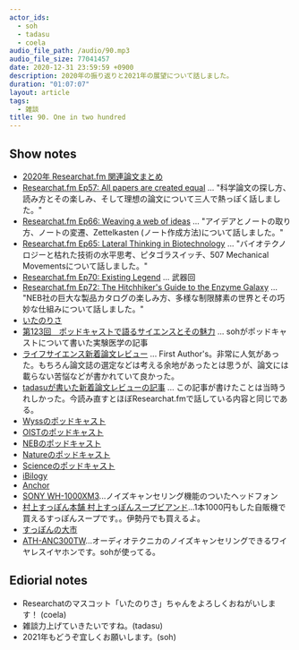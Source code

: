 ```yaml
---
actor_ids:
  - soh
  - tadasu
  - coela
audio_file_path: /audio/90.mp3
audio_file_size: 77041457
date: 2020-12-31 23:59:59 +0900
description: 2020年の振り返りと2021年の展望について話しました。
duration: "01:07:07"
layout: article
tags:
  - 雑談
title: 90. One in two hundred
---
```


## Show notes
- [2020年 Researchat.fm 関連論文まとめ](https://researchat.fm/blog/10/)
- [Researchat.fm Ep57: All papers are created equal](https://researchat.fm/episode/57) ... "科学論文の探し方、読み方とその楽しみ、そして理想の論文について三人で熱っぽく話しました。"
- [Researchat.fm Ep66: Weaving a web of ideas](https://researchat.fm/episode/66) ... "アイデアとノートの取り方、ノートの変遷、Zettelkasten (ノート作成方法)について話しました。"
- [Researchat.fm Ep65: Lateral Thinking in Biotechnology](https://researchat.fm/episode/65) ...  "バイオテクノロジーと枯れた技術の水平思考、ピタゴラスイッチ、507 Mechanical Movementsについて話しました。"
- [Researchat.fm Ep70: Existing Legend](https://researchat.fm/episode/70) ... 武器回
- [Researchat.fm Ep72: The Hitchhiker's Guide to the Enzyme Galaxy](https://researchat.fm/episode/72) ...  "NEB社の巨大な製品カタログの楽しみ方、多様な制限酵素の世界とその巧妙な仕組みについて話しました。"
- [いたのりさ](https://twitter.com/researchat_fm/status/1342437410660093953)
- [第123回　ポッドキャストで語るサイエンスとその魅力](https://www.yodosha.co.jp/jikkenigaku/opinion/vol38n14.html) ... sohがポッドキャストについて書いた実験医学の記事
- [ライフサイエンス新着論文レビュー](http://first.lifesciencedb.jp/) ... First Author's。非常に人気があった。もちろん論文誌の選定などは考える余地があったとは思うが、論文には載らない苦悩などが書かれていて良かった。
- [tadasuが書いた新着論文レビューの記事](http://first.lifesciencedb.jp/archives/16866) ... この記事が書けたことは当時うれしかった。今読み直すとほぼResearchat.fmで話している内容と同じである。
- [Wyssのポッドキャスト](https://wyss.harvard.edu/media-post/disruptive-molecular-robotics/)
- [OISTのポッドキャスト](https://www.oist.jp/ja/oist-podcast)
- [NEBのポッドキャスト](https://www.neb.com/podcasts/nebpodcast)
- [Natureのポッドキャスト](https://www.nature.com/nature/articles?type=nature-podcast)
- [Scienceのポッドキャスト](https://www.sciencemag.org/podcasts)
- [iBilogy](https://www.ibiology.org/)
- [Anchor](https://anchor.fm/)
- [SONY WH-1000XM3](https://www.sony.jp/headphone/products/WH-1000XM3/)...ノイズキャンセリング機能のついたヘッドフォン
- [村上すっぽん本舗 村上すっぽんスープビアンド](https://www.mistore.jp/shopping/product/900000000000000000812900.html)...1本1000円もした自販機で買えるすっぽんスープです。。伊勢丹でも買えるよ。
- [すっぽんの大市](https://www.youtube.com/watch?v=Nnq53KHnvg8)
- [ATH-ANC300TW](https://www.audio-technica.co.jp/product/ATH-ANC300TW)...オーディオテクニカのノイズキャンセリングできるワイヤレスイヤホンです。sohが使ってる。

## Ediorial notes
- Researchatのマスコット「いたのりさ」ちゃんをよろしくおねがいします！ (coela)
- 雑談力上げていきたいですね。(tadasu)
- 2021年もどうぞ宜しくお願いします。(soh)
